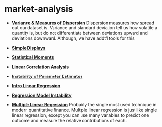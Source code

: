 # market-analysis
  
- [**Variance & Measures of Dispersion**](https://github.com/EvanDietrich/market-analysis/blob/master/variance-and-measures-of-dispersion.ipynb)
Dispersion measures how spread out our dataset is. Variance and standard deviation tell us how volatile a quantity is, but do not differentiate between deviations upward and deviations downward. Although, we have addt'l tools for this.

- [**Simple Displays**](https://github.com/EvanDietrich/market-analysis/blob/master/simple-display.ipynb)

- [**Statistical Moments**](https://github.com/EvanDietrich/market-analysis/blob/master/statistical-moments.ipynb)

- [**Linear Correlation Analysis**](https://github.com/EvanDietrich/market-analysis/blob/master/linear-correlation-analysis.ipynb)

- [**Instability of Parameter Estimates**](https://github.com/EvanDietrich/market-analysis/blob/master/instability-of-parameter-estimates.ipynb)

- [**Intro Linear Regression**](https://github.com/EvanDietrich/market-analysis/blob/master/intro-linear-regression.ipynb)

- [**Regression Model Instability**](https://github.com/EvanDietrich/market-analysis/blob/master/regression-model-instability.ipynb)

- [**Multiple Linear Regression**](https://github.com/EvanDietrich/market-analysis/blob/master/multiple-linear-regression.ipynb)
Probably the single most used technique in modern quantitative finance.
Multiple linear regression is just like single linear regression, except you can use many variables to predict one outcome and measure the relative contributions of each.